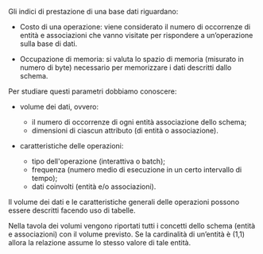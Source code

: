 Gli indici di prestazione di una base dati riguardano: 
- Costo di una operazione: 
	viene considerato il numero di occorrenze di entità e associazioni che vanno visitate per rispondere a un’operazione sulla base di dati. 
	
- Occupazione di memoria: 
	si valuta lo spazio di memoria (misurato in numero di byte) necessario per memorizzare i dati descritti dallo schema.

Per studiare questi parametri dobbiamo conoscere: 
- volume dei dati, ovvero: 
	- il numero di occorrenze di ogni entità associazione dello schema; 
	- dimensioni di ciascun attributo (di entità o associazione). 
	
- caratteristiche delle operazioni: 
	- tipo dell'operazione (interattiva o batch); 
	- frequenza (numero medio di esecuzione in un certo intervallo di tempo); 
	- dati coinvolti (entità e/o associazioni).

Il volume dei dati e le caratteristiche generali delle operazioni possono essere descritti facendo uso di tabelle.

Nella tavola dei volumi vengono riportati tutti i concetti dello schema (entità e associazioni) con il volume previsto. 
Se la cardinalità di un’entità è (1,1) allora la relazione assume lo stesso valore di tale entità.

